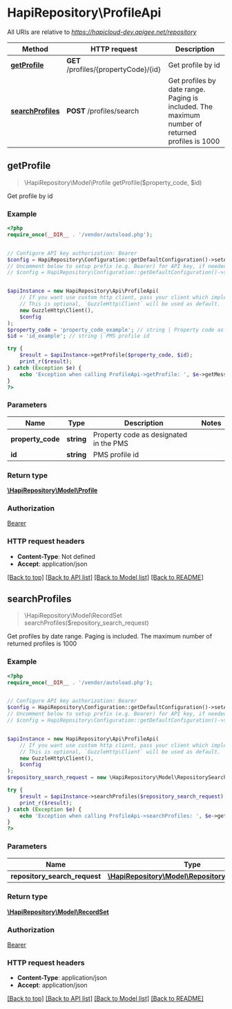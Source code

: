 # HapiRepository\ProfileApi

All URIs are relative to *https://hapicloud-dev.apigee.net/repository*

Method | HTTP request | Description
------------- | ------------- | -------------
[**getProfile**](ProfileApi.md#getProfile) | **GET** /profiles/{propertyCode}/{id} | Get profile by id
[**searchProfiles**](ProfileApi.md#searchProfiles) | **POST** /profiles/search | Get profiles by date range. Paging is included. The maximum number of returned profiles is 1000



## getProfile

> \HapiRepository\Model\Profile getProfile($property_code, $id)

Get profile by id

### Example

```php
<?php
require_once(__DIR__ . '/vendor/autoload.php');


// Configure API key authorization: Bearer
$config = HapiRepository\Configuration::getDefaultConfiguration()->setApiKey('Authorization', 'YOUR_API_KEY');
// Uncomment below to setup prefix (e.g. Bearer) for API key, if needed
// $config = HapiRepository\Configuration::getDefaultConfiguration()->setApiKeyPrefix('Authorization', 'Bearer');


$apiInstance = new HapiRepository\Api\ProfileApi(
    // If you want use custom http client, pass your client which implements `GuzzleHttp\ClientInterface`.
    // This is optional, `GuzzleHttp\Client` will be used as default.
    new GuzzleHttp\Client(),
    $config
);
$property_code = 'property_code_example'; // string | Property code as designated in the PMS
$id = 'id_example'; // string | PMS profile id

try {
    $result = $apiInstance->getProfile($property_code, $id);
    print_r($result);
} catch (Exception $e) {
    echo 'Exception when calling ProfileApi->getProfile: ', $e->getMessage(), PHP_EOL;
}
?>
```

### Parameters


Name | Type | Description  | Notes
------------- | ------------- | ------------- | -------------
 **property_code** | **string**| Property code as designated in the PMS |
 **id** | **string**| PMS profile id |

### Return type

[**\HapiRepository\Model\Profile**](../Model/Profile.md)

### Authorization

[Bearer](../../README.md#Bearer)

### HTTP request headers

- **Content-Type**: Not defined
- **Accept**: application/json

[[Back to top]](#) [[Back to API list]](../../README.md#documentation-for-api-endpoints)
[[Back to Model list]](../../README.md#documentation-for-models)
[[Back to README]](../../README.md)


## searchProfiles

> \HapiRepository\Model\RecordSet searchProfiles($repository_search_request)

Get profiles by date range. Paging is included. The maximum number of returned profiles is 1000

### Example

```php
<?php
require_once(__DIR__ . '/vendor/autoload.php');


// Configure API key authorization: Bearer
$config = HapiRepository\Configuration::getDefaultConfiguration()->setApiKey('Authorization', 'YOUR_API_KEY');
// Uncomment below to setup prefix (e.g. Bearer) for API key, if needed
// $config = HapiRepository\Configuration::getDefaultConfiguration()->setApiKeyPrefix('Authorization', 'Bearer');


$apiInstance = new HapiRepository\Api\ProfileApi(
    // If you want use custom http client, pass your client which implements `GuzzleHttp\ClientInterface`.
    // This is optional, `GuzzleHttp\Client` will be used as default.
    new GuzzleHttp\Client(),
    $config
);
$repository_search_request = new \HapiRepository\Model\RepositorySearchRequest(); // \HapiRepository\Model\RepositorySearchRequest | 

try {
    $result = $apiInstance->searchProfiles($repository_search_request);
    print_r($result);
} catch (Exception $e) {
    echo 'Exception when calling ProfileApi->searchProfiles: ', $e->getMessage(), PHP_EOL;
}
?>
```

### Parameters


Name | Type | Description  | Notes
------------- | ------------- | ------------- | -------------
 **repository_search_request** | [**\HapiRepository\Model\RepositorySearchRequest**](../Model/RepositorySearchRequest.md)|  |

### Return type

[**\HapiRepository\Model\RecordSet**](../Model/RecordSet.md)

### Authorization

[Bearer](../../README.md#Bearer)

### HTTP request headers

- **Content-Type**: application/json
- **Accept**: application/json

[[Back to top]](#) [[Back to API list]](../../README.md#documentation-for-api-endpoints)
[[Back to Model list]](../../README.md#documentation-for-models)
[[Back to README]](../../README.md)

